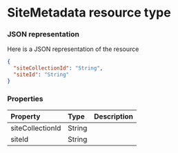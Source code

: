 # SiteMetadata resource type



### JSON representation

Here is a JSON representation of the resource

```json
{
  "siteCollectionId": "String",
  "siteId": "String"
}

```
### Properties
| Property	   | Type	|Description|
|:---------------|:--------|:----------|
|siteCollectionId|String||
|siteId|String||

<!-- uuid: 24f6e5eb-612b-463b-82e2-40c04bc7feb3
2015-10-12 23:35:02 UTC -->